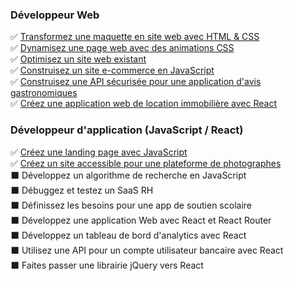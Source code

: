 ### Développeur Web
:white_check_mark: [Transformez une maquette en site web avec HTML & CSS](https://github.com/CHENON-Evan/Transformez_une_maquette_en_site_web_avec_html_css-Developpeur_web)  
:white_check_mark: [Dynamisez une page web avec des animations CSS](https://github.com/CHENON-Evan/Dynamisez_une_page_web_avec_des_animations_CSS-Developpeur_web)  
:white_check_mark: [Optimisez un site web existant](https://github.com/CHENON-Evan/Optimisez_un_site_web_existant-Developpeur_web)  
:white_check_mark: [Construisez un site e-commerce en JavaScript](https://github.com/CHENON-Evan/Construisez_un_site_e_commerce_en_JavaScript-Developpeur_web)  
:white_check_mark: [Construisez une API sécurisée pour une application d'avis gastronomiques](https://github.com/CHENON-Evan/Construisez_une_API_securise_pour_une_application_d_avis_gastronomiques-Developpeur_web)  
:white_check_mark: [Créez une application web de location immobilière avec React](https://github.com/CHENON-Evan/Creez_une_application_web_de_location_immobilire_avec_React-Developpeur_web)

### Développeur d'application (JavaScript / React)
:white_check_mark: [Créez une landing page avec JavaScript](https://github.com/CHENON-Evan/Creez_une_landing_page_avec_JavaScript-Developpeur_d_application_JavaScript_React)    
:white_check_mark: [Créez un site accessible pour une plateforme de photographes](https://github.com/CHENON-Evan/Creez_un_site_accessible_pour_une_plateforme_de_photographes-Developpeur_d_application_JavaScript)    
:black_large_square: Développez un algorithme de recherche en JavaScript   
:black_large_square: Débuggez et testez un SaaS RH  
:black_large_square: Définissez les besoins pour une app de soutien scolaire  
:black_large_square: Développez une application Web avec React et React Router  
:black_large_square: Développez un tableau de bord d'analytics avec React  
:black_large_square: Utilisez une API pour un compte utilisateur bancaire avec React  
:black_large_square: Faites passer une librairie jQuery vers React  
